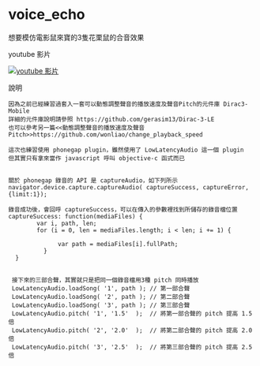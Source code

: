 voice_echo
==========

想要模仿電影鼠來寶的3隻花栗鼠的合音效果

youtube 影片

[![youtube 影片](http://img.youtube.com/vi/_-YAotdwXSM/0.jpg)](http://www.youtube.com/watch?v=_-YAotdwXSM)

說明

    因為之前已經練習過套入一套可以動態調整聲音的播放速度及聲音Pitch的元件庫 Dirac3-Mobile
    詳細的元件庫說明請參照 https://github.com/gerasim13/Dirac-3-LE
    也可以參考另一篇<<動態調整聲音的播放速度及聲音Pitch>>https://github.com/wonliao/change_playback_speed

    這次也練習使用 phonegap plugin，雖然使用了 LowLatencyAudio 這一個 plugin
    但其實只有拿來當作 javascript 呼叫 objective-c 函式而已
    
    
    關於 phonegap 錄音的 API 是 captureAudio，如下列所示
    navigator.device.capture.captureAudio( captureSuccess, captureError, {limit:1});
    
    錄音成功後，會回呼 captureSuccess，可以在傳入的參數裡找到所儲存的錄音檔位置
    captureSuccess: function(mediaFiles) {
		    var i, path, len;
    		for (i = 0, len = mediaFiles.length; i < len; i += 1) {
			
			      var path = mediaFiles[i].fullPath;
			  }
	  }
	  
	  
	 接下來的三部合聲，其實就只是把同一個錄音檔用3種 pitch 同時播放
	 LowLatencyAudio.loadSong( '1', path ); // 第一部合聲
	 LowLatencyAudio.loadSong( '2', path ); // 第二部合聲
	 LowLatencyAudio.loadSong( '3', path ); // 第三部合聲
	 LowLatencyAudio.pitch( '1', '1.5'  );  // 將第一部合聲的 pitch 提高 1.5 倍
	 LowLatencyAudio.pitch( '2', '2.0'  );  // 將第二部合聲的 pitch 提高 2.0 倍
	 LowLatencyAudio.pitch( '3', '2.5'  );  // 將第三部合聲的 pitch 提高 2.5 倍
	 
	 
